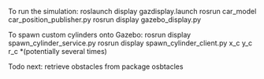 To run the simulation:
roslaunch display gazdisplay.launch
rosrun car_model car_position_publisher.py
rosrun display gazebo_display.py

To spawn custom cylinders onto Gazebo:
rosrun display spawn_cylinder_service.py
rosrun display spawn_cylinder_client.py x_c y_c r_c        *(potentially several times)

Todo next:
retrieve obstacles from package osbtacles
